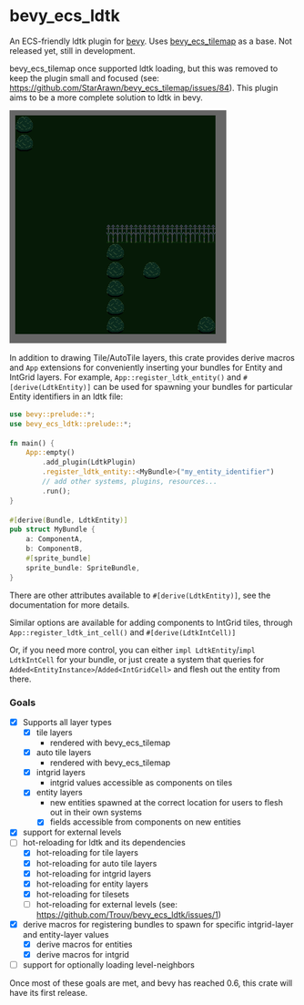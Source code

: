 # bevy_ecs_ldtk
An ECS-friendly ldtk plugin for [bevy](https://github.com/bevyengine/bevy).
Uses [bevy_ecs_tilemap](https://github.com/StarArawn/bevy_ecs_tilemap) as a
base.
Not released yet, still in development.

bevy_ecs_tilemap once supported ldtk loading, but this was removed to keep the
plugin small and focused (see:
https://github.com/StarArawn/bevy_ecs_tilemap/issues/84).
This plugin aims to be a more complete solution to ldtk in bevy.

![screenshot](repo/screenshot.png)

In addition to drawing Tile/AutoTile layers, this crate provides derive macros
and `App` extensions for conveniently inserting your bundles for Entity and
IntGrid layers.
For example, `App::register_ldtk_entity()` and `#[derive(LdtkEntity)]` can be
used for spawning your bundles for particular Entity identifiers in an ldtk
file:

```rust
use bevy::prelude::*;
use bevy_ecs_ldtk::prelude::*;

fn main() {
    App::empty()
        .add_plugin(LdtkPlugin)
        .register_ldtk_entity::<MyBundle>("my_entity_identifier")
        // add other systems, plugins, resources...
        .run();
}

#[derive(Bundle, LdtkEntity)]
pub struct MyBundle {
    a: ComponentA,
    b: ComponentB,
    #[sprite_bundle]
    sprite_bundle: SpriteBundle,
}
```

There are other attributes available to `#[derive(LdtkEntity)]`, see the documentation for more details.

Similar options are available for adding components to IntGrid tiles, through
`App::register_ldtk_int_cell()` and `#[derive(LdtkIntCell)]`

Or, if you need more control, you can either `impl LdtkEntity`/`impl
LdtkIntCell` for your bundle, or just create a system that queries for
`Added<EntityInstance>`/`Added<IntGridCell>` and flesh out the entity from
there.

### Goals
- [x] Supports all layer types
  - [x] tile layers
    - rendered with bevy_ecs_tilemap
  - [x] auto tile layers
    - rendered with bevy_ecs_tilemap
  - [x] intgrid layers
    - intgrid values accessible as components on tiles
  - [x] entity layers
    - new entities spawned at the correct location for users to flesh out in their own systems
    - [x] fields accessible from components on new entities
- [x] support for external levels
- [ ] hot-reloading for ldtk and its dependencies
  - [x] hot-reloading for tile layers
  - [x] hot-reloading for auto tile layers
  - [x] hot-reloading for intgrid layers
  - [x] hot-reloading for entity layers
  - [x] hot-reloading for tilesets
  - [ ] hot-reloading for external levels (see: https://github.com/Trouv/bevy_ecs_ldtk/issues/1)
- [x] derive macros for registering bundles to spawn for specific intgrid-layer and entity-layer values
  - [x] derive macros for entities
  - [x] derive macros for intgrid
- [ ] support for optionally loading level-neighbors

Once most of these goals are met, and bevy has reached 0.6, this crate will have its first release.

